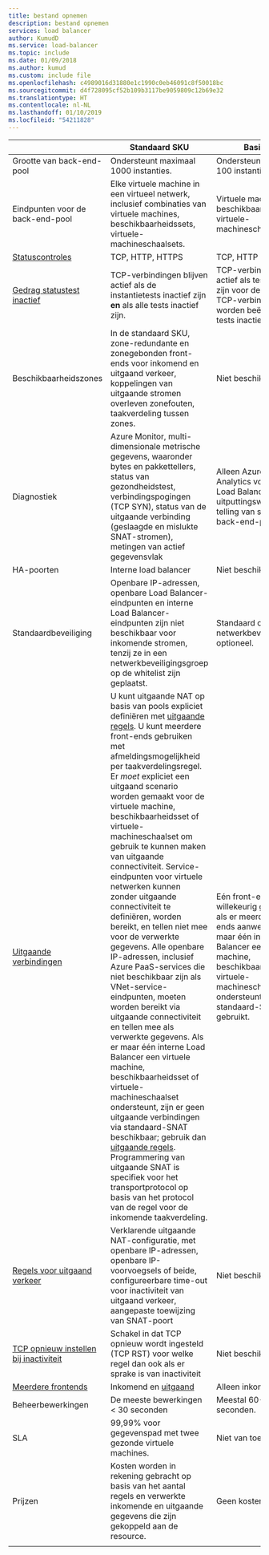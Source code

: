 ```yaml
---
title: bestand opnemen
description: bestand opnemen
services: load balancer
author: KumudD
ms.service: load-balancer
ms.topic: include
ms.date: 01/09/2018
ms.author: kumud
ms.custom: include file
ms.openlocfilehash: c4989016d31880e1c1990c0eb46091c8f50018bc
ms.sourcegitcommit: d4f728095cf52b109b3117be9059809c12b69e32
ms.translationtype: HT
ms.contentlocale: nl-NL
ms.lasthandoff: 01/10/2019
ms.locfileid: "54211828"
---
```

| | Standaard SKU | Basis-SKU |
| --- | --- | --- |
| Grootte van back-end-pool | Ondersteunt maximaal 1000 instanties. | Ondersteunt maximaal 100 instanties. |
| Eindpunten voor de back-end-pool | Elke virtuele machine in een virtueel netwerk, inclusief combinaties van virtuele machines, beschikbaarheidssets, virtuele-machineschaalsets. | Virtuele machines in een beschikbaarheidsset of virtuele-machineschaalset. |
| [Statuscontroles](../articles/load-balancer/load-balancer-custom-probe-overview.md#types) | TCP, HTTP, HTTPS | TCP, HTTP |
| [Gedrag statustest inactief](../articles/load-balancer/load-balancer-custom-probe-overview.md#probedown) | TCP-verbindingen blijven actief als de instantietests inactief zijn __en__ als alle tests inactief zijn. | TCP-verbindingen blijven actief als tests inactief zijn voor de instantie. Alle TCP-verbindingen worden beëindigd als alle tests inactief zijn. |
| Beschikbaarheidszones | In de standaard SKU, zone-redundante en zonegebonden front-ends voor inkomend en uitgaand verkeer, koppelingen van uitgaande stromen overleven zonefouten, taakverdeling tussen zones. | Niet beschikbaar. |
| Diagnostiek | Azure Monitor, multi-dimensionale metrische gegevens, waaronder bytes en pakkettellers, status van gezondheidstest, verbindingspogingen (TCP SYN), status van de uitgaande verbinding (geslaagde en mislukte SNAT-stromen), metingen van actief gegevensvlak | Alleen Azure Log Analytics voor openbare Load Balancer, SNAT-uitputtingswaarschuwing, telling van status van back-end-pool. |
| HA-poorten | Interne load balancer | Niet beschikbaar. |
| Standaardbeveiliging | Openbare IP-adressen, openbare Load Balancer-eindpunten en interne Load Balancer-eindpunten zijn niet beschikbaar voor inkomende stromen, tenzij ze in een netwerkbeveiligingsgroep op de whitelist zijn geplaatst. | Standaard open, netwerkbeveiligingsgroep optioneel. |
| [Uitgaande verbindingen](../articles/load-balancer/load-balancer-outbound-connections.md) | U kunt uitgaande NAT op basis van pools expliciet definiëren met [uitgaande regels](../articles/load-balancer/load-balancer-outbound-rules-overview.md). U kunt meerdere front-ends gebruiken met afmeldingsmogelijkheid per taakverdelingsregel. Er _moet_ expliciet een uitgaand scenario worden gemaakt voor de virtuele machine, beschikbaarheidsset of virtuele-machineschaalset om gebruik te kunnen maken van uitgaande connectiviteit.  Service-eindpunten voor virtuele netwerken kunnen zonder uitgaande connectiviteit te definiëren, worden bereikt, en tellen niet mee voor de verwerkte gegevens.  Alle openbare IP-adressen, inclusief Azure PaaS-services die niet beschikbaar zijn als VNet-service-eindpunten, moeten worden bereikt via uitgaande connectiviteit en tellen mee als verwerkte gegevens. Als er maar één interne Load Balancer een virtuele machine, beschikbaarheidsset of virtuele-machineschaalset ondersteunt, zijn er geen uitgaande verbindingen via standaard-SNAT beschikbaar; gebruik dan [uitgaande regels](../articles/load-balancer/load-balancer-outbound-rules-overview.md). Programmering van uitgaande SNAT is specifiek voor het transportprotocol op basis van het protocol van de regel voor de inkomende taakverdeling. | Eén front-end, willekeurig geselecteerd als er meerdere front-ends aanwezig zijn.  Als er maar één interne Load Balancer een virtuele machine, beschikbaarheidsset of virtuele-machineschaalset ondersteunt, wordt standaard-SNAT gebruikt. |
| [Regels voor uitgaand verkeer](../articles/load-balancer/load-balancer-outbound-rules-overview.md) | Verklarende uitgaande NAT-configuratie, met openbare IP-adressen, openbare IP-voorvoegsels of beide, configureerbare time-out voor inactiviteit van uitgaand verkeer, aangepaste toewijzing van SNAT-poort | Niet beschikbaar. |
|  [TCP opnieuw instellen bij inactiviteit](../articles/load-balancer/load-balancer-tcp-reset.md) | Schakel in dat TCP opnieuw wordt ingesteld (TCP RST) voor welke regel dan ook als er sprake is van inactiviteit | Niet beschikbaar |
| [Meerdere frontends](../articles/load-balancer/load-balancer-multivip-overview.md) | Inkomend en [uitgaand](../articles/load-balancer/load-balancer-outbound-connections.md) | Alleen inkomend |
| Beheerbewerkingen | De meeste bewerkingen < 30 seconden | Meestal 60-90 seconden. |
| SLA | 99,99% voor gegevenspad met twee gezonde virtuele machines. | Niet van toepassing. | 
| Prijzen | Kosten worden in rekening gebracht op basis van het aantal regels en verwerkte inkomende en uitgaande gegevens die zijn gekoppeld aan de resource.  | Geen kosten. |
|  |  |  |
